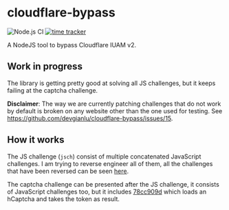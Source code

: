 # cloudflare-bypass
![Node.js CI](https://github.com/devgianlu/cloudflare-bypass/workflows/Node.js%20CI/badge.svg)
[![time tracker](https://wakatime.com/badge/github/devgianlu/cloudflare-bypass.svg)](https://wakatime.com/badge/github/devgianlu/cloudflare-bypass)

A NodeJS tool to bypass Cloudflare IUAM v2.

## Work in progress
The library is getting pretty good at solving all JS challenges, but it keeps failing at the captcha challenge.

**Disclaimer**: The way we are currently patching challenges that do not work by default is broken on any website other than the one used for testing. See https://github.com/devgianlu/cloudflare-bypass/issues/15.

## How it works
The JS challenge (`jsch`) consist of multiple concatenated JavaScript challenges. I am trying to reverse engineer all of them, all the challenges that have been reversed can be seen [here](challanges_source). 

The captcha challenge can be presented after the JS challenge, it consists of JavaScript challenges too, but it includes [78cc909d](challanges_source/78cc909d.js) which loads an hCaptcha and takes the token as result.